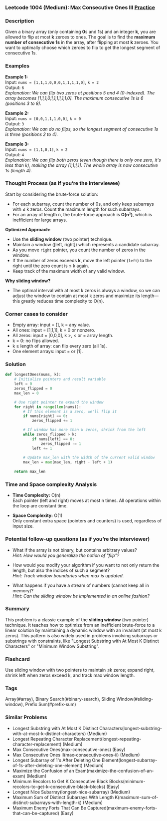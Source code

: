 ### Leetcode 1004 (Medium): Max Consecutive Ones III [Practice](https://leetcode.com/problems/max-consecutive-ones-iii)

### Description  
Given a binary array (only containing **0**s and **1**s) and an integer **k**, you are allowed to flip at most **k** zeroes to ones. The goal is to find the **maximum number of consecutive 1s** in the array, after flipping at most **k** zeroes. You want to optimally choose which zeroes to flip to get the longest segment of consecutive 1s.

### Examples  

**Example 1:**  
Input: `nums = [1,1,1,0,0,0,1,1,1,1,0]`, `k = 2`  
Output: `6`  
*Explanation: We can flip two zeros at positions 5 and 4 (0-indexed). The array becomes [1,1,1,0,1,1,1,1,1,1,0]. The maximum consecutive 1s is 6 (positions 3 to 8).*

**Example 2:**  
Input: `nums = [0,0,1,1,1,0,0]`, `k = 0`  
Output: `3`  
*Explanation: We can do no flips, so the longest segment of consecutive 1s is three (positions 2 to 4).*

**Example 3:**  
Input: `nums = [1,1,0,1]`, `k = 2`  
Output: `4`  
*Explanation: We can flip both zeros (even though there is only one zero, it's less than k), making the array [1,1,1,1]. The whole array is now consecutive 1s (length 4).*

### Thought Process (as if you’re the interviewee)  
Start by considering the brute-force solution:  
- For each subarray, count the number of 0s, and only keep subarrays with ≤ k zeros. Count the maximum length for such subarrays.  
- For an array of length n, the brute-force approach is **O(n²)**, which is inefficient for large arrays.

**Optimized Approach:**  
- Use the **sliding window** (two pointer) technique.
- Maintain a window \([left, right]\) which represents a candidate subarray.
- As you move `right` pointer, you count the number of zeros in the window.  
- If the number of zeros exceeds **k**, move the left pointer (`left`) to the right until the zero count is ≤ k again.
- Keep track of the maximum width of any valid window.

**Why sliding window?**  
- The optimal interval with at most k zeros is always a window, so we can adjust the window to contain at most k zeros and maximize its length—this greatly reduces time complexity to O(n).

### Corner cases to consider  
- Empty array: input = [], k = any value.
- All ones: input = [1,1,1], k = 0 or nonzero.
- All zeros: input = [0,0,0], k >, < or = array length.
- k = 0: no flips allowed.
- k ≥ length of array: can flip every zero (all 1s).
- One element arrays: input =  or [1].

### Solution

```python
def longestOnes(nums, k):
    # Initialize pointers and result variable
    left = 0
    zeros_flipped = 0
    max_len = 0

    # Use right pointer to expand the window
    for right in range(len(nums)):
        # If this element is a zero, we'll flip it
        if nums[right] == 0:
            zeros_flipped += 1

        # If window has more than k zeros, shrink from the left
        while zeros_flipped > k:
            if nums[left] == 0:
                zeros_flipped -= 1
            left += 1
        
        # Update max_len with the width of the current valid window
        max_len = max(max_len, right - left + 1)
    
    return max_len
```

### Time and Space complexity Analysis  

- **Time Complexity:** O(n)  
  Each pointer (left and right) moves at most n times. All operations within the loop are constant time.

- **Space Complexity:** O(1)  
  Only constant extra space (pointers and counters) is used, regardless of input size.

### Potential follow-up questions (as if you’re the interviewer)  

- What if the array is not binary, but contains arbitrary values?  
  *Hint: How would you generalize the notion of "flip"?*

- How would you modify your algorithm if you want to not only return the length, but also the indices of such a segment?  
  *Hint: Track window boundaries when max is updated.*

- What happens if you have a stream of numbers (cannot keep all in memory)?  
  *Hint: Can the sliding window be implemented in an online fashion?*

### Summary
This problem is a classic example of the **sliding window** (two pointer) technique. It teaches how to optimize from an inefficient brute-force to a linear solution by maintaining a dynamic window with an invariant (at most k zeros). This pattern is also widely used in problems involving subarrays or substrings with constraints, like "Longest Substring with At Most K Distinct Characters" or "Minimum Window Substring".


### Flashcard
Use sliding window with two pointers to maintain ≤k zeros; expand right, shrink left when zeros exceed k, and track max window length.

### Tags
Array(#array), Binary Search(#binary-search), Sliding Window(#sliding-window), Prefix Sum(#prefix-sum)

### Similar Problems
- Longest Substring with At Most K Distinct Characters(longest-substring-with-at-most-k-distinct-characters) (Medium)
- Longest Repeating Character Replacement(longest-repeating-character-replacement) (Medium)
- Max Consecutive Ones(max-consecutive-ones) (Easy)
- Max Consecutive Ones II(max-consecutive-ones-ii) (Medium)
- Longest Subarray of 1's After Deleting One Element(longest-subarray-of-1s-after-deleting-one-element) (Medium)
- Maximize the Confusion of an Exam(maximize-the-confusion-of-an-exam) (Medium)
- Minimum Recolors to Get K Consecutive Black Blocks(minimum-recolors-to-get-k-consecutive-black-blocks) (Easy)
- Longest Nice Subarray(longest-nice-subarray) (Medium)
- Maximum Sum of Distinct Subarrays With Length K(maximum-sum-of-distinct-subarrays-with-length-k) (Medium)
- Maximum Enemy Forts That Can Be Captured(maximum-enemy-forts-that-can-be-captured) (Easy)